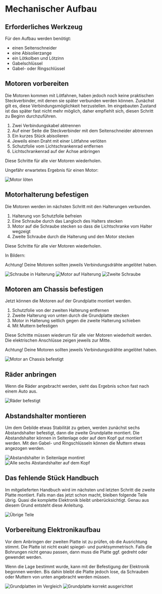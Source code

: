 # Mechanischer Aufbau

## Erforderliches Werkzeug

Für den Aufbau werden benötigt:

* einen Seitenschneider
* eine Abisolierzange
* ein Lötkolben und Lötzinn
* Gabelschlüssel
* Gabel- oder Ringschlüssel

## Motoren vorbereiten

Die Motoren kommen mit Lötfahnen, haben jedoch noch keine praktischen Steckverbinder, mit denen sie später verbunden werden können. Zunächst gilt es, diese Verbindungsmöglichkeit herzustellen. Im eingebauten Zustand ist das später fast nicht mehr möglich, daher empfiehlt sich, diesen Schritt zu Beginn durchzuführen.

1. Zwei Verbindungskabel abtrennen
2. Auf einer Seite die Steckverbinder mit dem Seitenschneider abtrennen
3. Ein kurzes Stück abisolieren
4. Jeweils einen Draht mit einer Lötfahne verlöten
5. Schutzfolie vom Lichtschrankenrad entfernen
6. Lichtschrankenrad auf der Achse anbringen

Diese Schritte für alle vier Motoren wiederholen.

Ungefähr erwartetes Ergebnis für einen Motor:

![Motor löten](./Mechanik/Motor-Loeten.jpg)

## Motorhalterung befestigen

Die Motoren werden im nächsten Schritt mit den Halterungen verbunden.

1. Halterung von Schutzfolie befreien
2. Eine Schraube durch das Langloch des Halters stecken
2. Motor auf die Schraube stecken so dass die Lichtschranke vom Halter wegzeigt
3. Zweite Schraube durch die Halterung und den Motor stecken

Diese Schritte für alle vier Motoren wiederholen.

In Bildern:

Achtung! Deine Motoren sollten jeweils Verbindungsdrähte angelötet haben.

![Schraube in Halterung](./Mechanik/Schraube-in-Halter.jpg)
![Motor auf Halterung](./Mechanik/Motor-auf-Halterung.jpg)
![Zweite Schraube](./Mechanik/Motor-zweite-Schraube.jpg)

## Motoren am Chassis befestigen

Jetzt können die Motoren auf der Grundplatte montiert werden.

1. Schutzfolie von der zweiten Halterung entfernen
2. Zweite Halterung von unten durch die Grundplatte stecken
2. Motor in Halterung seitlich gegen die zweite Halterung schieben
3. Mit Muttern befestigen

Diese Schritte müssen wiederum für alle vier Motoren wiederholt werden. Die elektrischen Anschlüsse zeigen jeweils zur Mitte.

Achtung! Deine Motoren sollten jeweils Verbindungsdrähte angelötet haben.

![Motor an Chassis befestigt](./Mechanik/Motor-an-Chassis.jpg)

## Räder anbringen

Wenn die Räder angebracht werden, sieht das Ergebnis schon fast nach einem Auto aus.

![Räder befestigt](./Mechanik/Raeder-montiert.jpg)

## Abstandshalter montieren

Um dem Gebilde etwas Stabilität zu geben, werden zunächst sechs Abstandshalter befestigt, dann die zweite Grundplatte montiert. Die Abstandshalter können in Seitenlage oder auf dem Kopf gut montiert werden. Mit den Gabel- und Ringschlüsseln können die Muttern etwas angezogen werden.

![Abstandshalter in Seitenlage montiret](./Mechanik/Abstandshalter.jpg)
![Alle sechs Abstandshalter auf dem Kopf](./Mechanik/Alle-sechs-Abstandshalter.jpg)

## Das fehlende Stück Handbuch

Im mitgelieferten Handbuch wird im nächsten und letzten Schritt die zweite Platte montiert. Falls man das jetzt schon macht, bleiben folgende Teile übrig. Quasi die komplette Elektronik bleibt unberücksichtigt. Genau aus diesem Grund entsteht diese Anleitung.

![Übrige Teile](./Mechanik/Uebrige-Teile.jpg)

## Vorbereitung Elektronikaufbau

Vor dem Anbringen der zweiten Platte ist zu prüfen, ob die Ausrichtung stimmt. Die Platte ist nicht exakt spiegel- und punktsymmetrisch. Falls die Bohrungen nicht genau passen, dann muss die Platte ggf. gedreht oder gewendet werden.

Wenn die Lage bestimmt wurde, kann mit der Befestigung der Elektronik begonnen werden. Bis dahin bleibt die Platte jedoch lose, da Schrauben oder Muttern von unten angebracht werden müssen.

![Grundplatten im Vergleich](./Mechanik/Grundplattenvergleich.jpg)
![Grundplatte korrekt ausgerichtet](./Mechanik/Grundplatte-richtig.jpg)